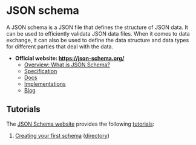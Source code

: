 # JSON schema

A JSON schema is a JSON file that defines the structure of JSON data. It can be used to efficiently validata JSON data files. When it comes to data exchange, it can also be used to define the data structure and data types for different parties that deal with the data.

* **Official website: https://json-schema.org/**
    * [Overview: What is JSON Schema?](https://json-schema.org/overview/what-is-jsonschema)
    * [Specification](https://json-schema.org/specification)
    * [Docs](https://json-schema.org/learn/getting-started-step-by-step)
    * [Implementations](https://json-schema.org/implementations)
    * [Blog](https://json-schema.org/blog)

## Tutorials

The [JSON Schema website](https://json-schema.org) provides the following [tutorials](https://json-schema.org/learn/getting-started-step-by-step):

1. [Creating your first schema](https://json-schema.org/learn/getting-started-step-by-step) ([directory](./1-creating-your-first-schema/))